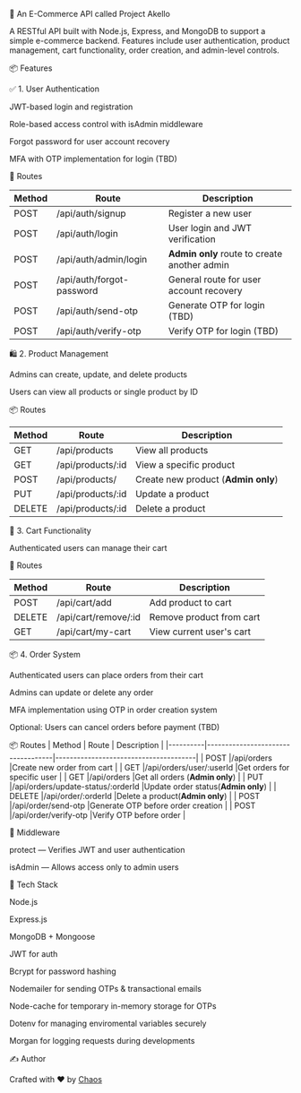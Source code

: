 🛒 An E-Commerce API called Project Akello

A RESTful API built with Node.js, Express, and MongoDB to support a simple e-commerce backend. Features include user authentication, product management, cart functionality, order creation, and admin-level controls.

📦 Features

✅ 1. User Authentication

JWT-based login and registration

Role-based access control with isAdmin middleware

Forgot password for user account recovery

MFA with OTP implementation for login (TBD)

🔐 Routes

|  Method  |       Route              |           Description                       |
|----------|--------------------------|---------------------------------------------|
|  POST    |/api/auth/signup          |Register a new user                          |
|  POST    |/api/auth/login           |User login and JWT verification              |
|  POST    |/api/auth/admin/login     |**Admin only** route to create another admin |
|  POST    |/api/auth/forgot-password |General route for user account recovery      |
|  POST    |/api/auth/send-otp        |Generate OTP for login (TBD)                 |
|  POST    |/api/auth/verify-otp      |Verify OTP for login (TBD)                   |

🛍️ 2. Product Management

Admins can create, update, and delete products

Users can view all products or single product by ID

📦 Routes

|  Method  |       Route          |           Description                 |
|----------|----------------------|---------------------------------------|
|  GET     |/api/products         |View all products                      |
|  GET     |/api/products/:id     |View a specific product                |
|  POST    |/api/products/        |Create new product (**Admin only**)    |
|  PUT     |/api/products/:id     |Update a product                       |
|  DELETE  |/api/products/:id     |Delete a product                       |

🛒 3. Cart Functionality

Authenticated users can manage their cart

🛒 Routes

|  Method  |       Route                |           Description                 |
|----------|----------------------------|---------------------------------------|
|  POST    |/api/cart/add               |Add product to cart                    |
|  DELETE  |/api/cart/remove/:id        |Remove product from cart               |
|  GET     |/api/cart/my-cart           |View current user's cart               |


📦 4. Order System

Authenticated users can place orders from their cart

Admins can update or delete any order

MFA implementation using OTP in order creation system 

Optional: Users can cancel orders before payment (TBD)

📦 Routes
|  Method  |       Route                       |           Description                 |
|----------|-----------------------------------|---------------------------------------|
|  POST    |/api/orders                        |Create new order from cart             |
|  GET     |/api/orders/user/:userId           |Get orders for specific user           |
|  GET     |/api/orders                        |Get all orders (**Admin only**)        |
|  PUT     |/api/orders/update-status/:orderId |Update order status(**Admin only**)    |
|  DELETE  |/api/order/:orderId                |Delete a product(**Admin only**)       |
|  POST    |/api/order/send-otp                |Generate OTP before order creation     |
|  POST    |/api/order/verify-otp              |Verify OTP before order                |


🔐 Middleware

protect — Verifies JWT and user authentication

isAdmin — Allows access only to admin users

🧰 Tech Stack

Node.js

Express.js

MongoDB + Mongoose

JWT for auth

Bcrypt for password hashing

Nodemailer for sending OTPs & transactional emails 

Node-cache for temporary in-memory storage for OTPs 

Dotenv for managing enviromental variables securely 

Morgan for logging requests during developments

✍️ Author

Crafted with ❤️ by [Chaos](https://github.com/Chaos97-oss)


